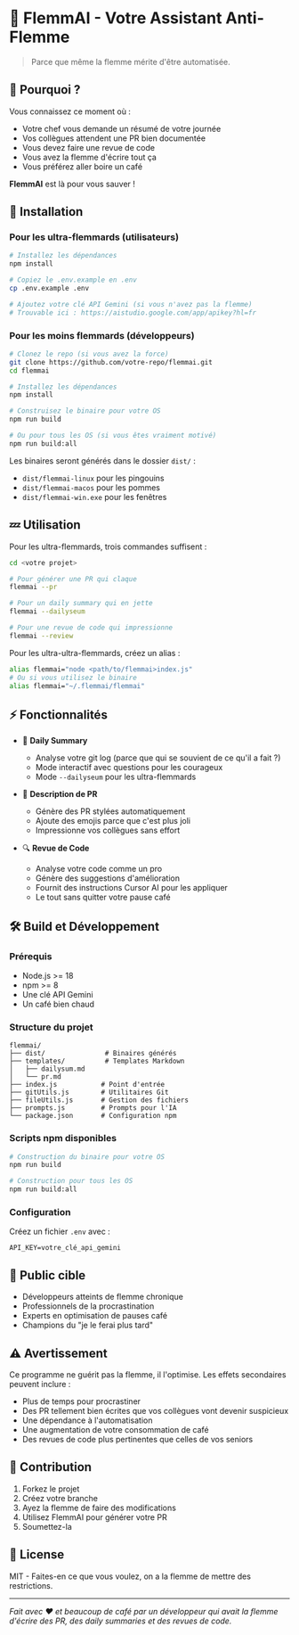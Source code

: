 # 🦥 FlemmAI - Votre Assistant Anti-Flemme

> Parce que même la flemme mérite d'être automatisée.

## 🤔 Pourquoi ?

Vous connaissez ce moment où :
- Votre chef vous demande un résumé de votre journée
- Vos collègues attendent une PR bien documentée
- Vous devez faire une revue de code
- Vous avez la flemme d'écrire tout ça
- Vous préférez aller boire un café

**FlemmAI** est là pour vous sauver ! 

## 🚀 Installation

### Pour les ultra-flemmards (utilisateurs)

```bash
# Installez les dépendances
npm install

# Copiez le .env.example en .env
cp .env.example .env

# Ajoutez votre clé API Gemini (si vous n'avez pas la flemme)
# Trouvable ici : https://aistudio.google.com/app/apikey?hl=fr
```

### Pour les moins flemmards (développeurs)

```bash
# Clonez le repo (si vous avez la force)
git clone https://github.com/votre-repo/flemmai.git
cd flemmai

# Installez les dépendances
npm install

# Construisez le binaire pour votre OS
npm run build

# Ou pour tous les OS (si vous êtes vraiment motivé)
npm run build:all
```

Les binaires seront générés dans le dossier `dist/` :
- `dist/flemmai-linux` pour les pingouins
- `dist/flemmai-macos` pour les pommes
- `dist/flemmai-win.exe` pour les fenêtres

## 💤 Utilisation

Pour les ultra-flemmards, trois commandes suffisent :

```bash
cd <votre projet>

# Pour générer une PR qui claque
flemmai --pr

# Pour un daily summary qui en jette
flemmai --dailyseum

# Pour une revue de code qui impressionne
flemmai --review
```

Pour les ultra-ultra-flemmards, créez un alias :

```bash
alias flemmai="node <path/to/flemmai>index.js"
# Ou si vous utilisez le binaire
alias flemmai="~/.flemmai/flemmai"
```

## ⚡ Fonctionnalités

- 📝 **Daily Summary**
  - Analyse votre git log (parce que qui se souvient de ce qu'il a fait ?)
  - Mode interactif avec questions pour les courageux
  - Mode `--dailyseum` pour les ultra-flemmards

- 🔄 **Description de PR**
  - Génère des PR stylées automatiquement
  - Ajoute des emojis parce que c'est plus joli
  - Impressionne vos collègues sans effort

- 🔍 **Revue de Code**
  - Analyse votre code comme un pro
  - Génère des suggestions d'amélioration
  - Fournit des instructions Cursor AI pour les appliquer
  - Le tout sans quitter votre pause café

## 🛠️ Build et Développement

### Prérequis
- Node.js >= 18
- npm >= 8
- Une clé API Gemini
- Un café bien chaud

### Structure du projet
```
flemmai/
├── dist/               # Binaires générés
├── templates/          # Templates Markdown
│   ├── dailysum.md
│   └── pr.md
├── index.js           # Point d'entrée
├── gitUtils.js        # Utilitaires Git
├── fileUtils.js       # Gestion des fichiers
├── prompts.js         # Prompts pour l'IA
└── package.json       # Configuration npm
```

### Scripts npm disponibles
```bash
# Construction du binaire pour votre OS
npm run build

# Construction pour tous les OS
npm run build:all
```

### Configuration
Créez un fichier `.env` avec :
```env
API_KEY=votre_clé_api_gemini
```

## 🎯 Public cible

- Développeurs atteints de flemme chronique
- Professionnels de la procrastination
- Experts en optimisation de pauses café
- Champions du "je le ferai plus tard"

## ⚠️ Avertissement

Ce programme ne guérit pas la flemme, il l'optimise. Les effets secondaires peuvent inclure :
- Plus de temps pour procrastiner
- Des PR tellement bien écrites que vos collègues vont devenir suspicieux
- Une dépendance à l'automatisation
- Une augmentation de votre consommation de café
- Des revues de code plus pertinentes que celles de vos seniors

## 🤝 Contribution

1. Forkez le projet
2. Créez votre branche
3. Ayez la flemme de faire des modifications
4. Utilisez FlemmAI pour générer votre PR
5. Soumettez-la

## 📝 License

MIT - Faites-en ce que vous voulez, on a la flemme de mettre des restrictions.

---

*Fait avec ❤️ et beaucoup de café par un développeur qui avait la flemme d'écrire des PR, des daily summaries et des revues de code.*

